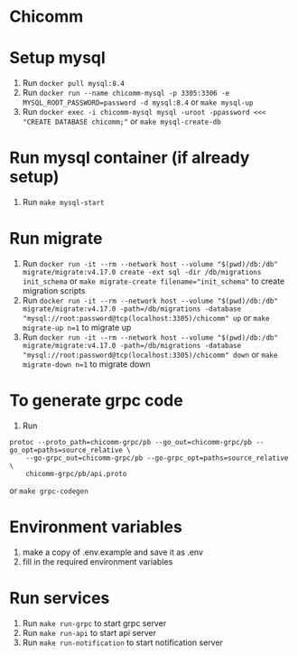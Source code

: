 # Chicomm

# Setup mysql

1. Run `docker pull mysql:8.4`
2. Run `docker run --name chicomm-mysql -p 3305:3306 -e MYSQL_ROOT_PASSWORD=password -d mysql:8.4` or `make mysql-up`
3. Run `docker exec -i chicomm-mysql mysql -uroot -ppassword <<< "CREATE DATABASE chicomm;"` or `make mysql-create-db`

# Run mysql container (if already setup)
1. Run `make mysql-start`

# Run migrate

1. Run `docker run -it --rm --network host --volume "$(pwd)/db:/db" migrate/migrate:v4.17.0 create -ext sql -dir /db/migrations init_schema` or `make migrate-create filename="init_schema"` to create migration scripts
2. Run `docker run -it --rm --network host --volume "$(pwd)/db:/db" migrate/migrate:v4.17.0 -path=/db/migrations -database "mysql://root:password@tcp(localhost:3305)/chicomm" up` or `make migrate-up n=1` to migrate up
3. Run `docker run -it --rm --network host --volume "$(pwd)/db:/db" migrate/migrate:v4.17.0 -path=/db/migrations -database "mysql://root:password@tcp(localhost:3305)/chicomm" down` or `make migrate-down n=1` to migrate down

# To generate grpc code
1. Run 
```
protoc --proto_path=chicomm-grpc/pb --go_out=chicomm-grpc/pb --go_opt=paths=source_relative \
    --go-grpc_out=chicomm-grpc/pb --go-grpc_opt=paths=source_relative \
    chicomm-grpc/pb/api.proto
```
or `make grpc-codegen`

# Environment variables
1. make a copy of .env.example and save it as .env
2. fill in the required environment variables

# Run services
1. Run `make run-grpc` to start grpc server
2. Run `make run-api` to start api server
3. Run `make run-notification` to start notification server
